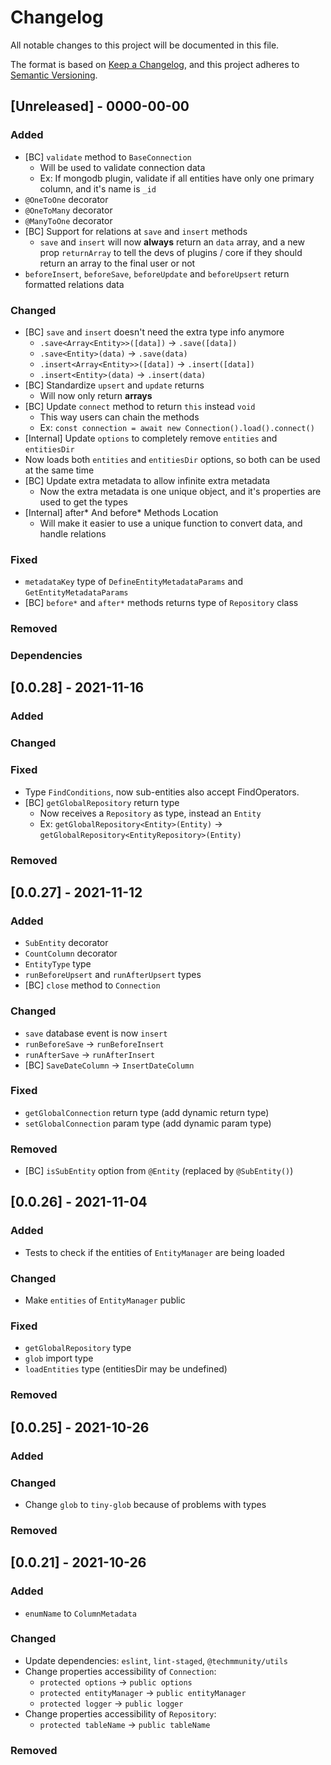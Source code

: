 # Changelog

All notable changes to this project will be documented in this file.

The format is based on [Keep a Changelog](https://keepachangelog.com/en/1.0.0/),
and this project adheres to [Semantic Versioning](https://semver.org/spec/v2.0.0.html).

## [Unreleased] - 0000-00-00

### Added

- [BC] `validate` method to `BaseConnection`
  - Will be used to validate connection data
  - Ex: If mongodb plugin, validate if all entities have only one primary column, and it's name is `_id`
- `@OneToOne` decorator
- `@OneToMany` decorator
- `@ManyToOne` decorator
- [BC] Support for relations at `save` and `insert` methods
  - `save` and `insert` will now **always** return an `data` array, and a new prop `returnArray` to tell the devs of plugins / core if they should return an array to the final user or not
- `beforeInsert`, `beforeSave`, `beforeUpdate` and `beforeUpsert` return formatted relations data

### Changed

- [BC] `save` and `insert` doesn't need the extra type info anymore
  - `.save<Array<Entity>>([data])` -> `.save([data])`
  - `.save<Entity>(data)` -> `.save(data)`
  - `.insert<Array<Entity>>([data])` -> `.insert([data])`
  - `.insert<Entity>(data)` -> `.insert(data)`
- [BC] Standardize `upsert` and `update` returns
  - Will now only return **arrays**
- [BC] Update `connect` method to return `this` instead `void`
  - This way users can chain the methods
  - Ex: `const connection = await new Connection().load().connect()`
- [Internal] Update `options` to completely remove `entities` and `entitiesDir`
- Now loads both `entities` and `entitiesDir` options, so both can be used at the same time
- [BC] Update extra metadata to allow infinite extra metadata
  - Now the extra metadata is one unique object, and it's properties are used to get the types
- [Internal] after* And before* Methods Location
  - Will make it easier to use a unique function to convert data, and handle relations

### Fixed

- `metadataKey` type of `DefineEntityMetadataParams` and `GetEntityMetadataParams`
- [BC] `before*` and `after*` methods returns type of `Repository` class

### Removed

### Dependencies

## [0.0.28] - 2021-11-16

### Added

### Changed

### Fixed

- Type `FindConditions`, now sub-entities also accept FindOperators.
- [BC] `getGlobalRepository` return type
  - Now receives a `Repository` as type, instead an `Entity`
  - Ex: `getGlobalRepository<Entity>(Entity)` -> `getGlobalRepository<EntityRepository>(Entity)`

### Removed

## [0.0.27] - 2021-11-12

### Added

- `SubEntity` decorator
- `CountColumn` decorator
- `EntityType` type
- `runBeforeUpsert` and `runAfterUpsert` types
- [BC] `close` method to `Connection`

### Changed

- `save` database event is now `insert`
- `runBeforeSave` -> `runBeforeInsert`
- `runAfterSave` -> `runAfterInsert`
- [BC] `SaveDateColumn` -> `InsertDateColumn`

### Fixed

- `getGlobalConnection` return type (add dynamic return type)
- `setGlobalConnection` param type (add dynamic param type)

### Removed

- [BC] `isSubEntity` option from `@Entity` (replaced by `@SubEntity()`)

## [0.0.26] - 2021-11-04

### Added

- Tests to check if the entities of `EntityManager` are being loaded

### Changed

- Make `entities` of `EntityManager` public

### Fixed

- `getGlobalRepository` type
- `glob` import type
- `loadEntities` type (entitiesDir may be undefined)

### Removed

## [0.0.25] - 2021-10-26

### Added

### Changed

- Change `glob` to `tiny-glob` because of problems with types

### Removed

## [0.0.21] - 2021-10-26

### Added

- `enumName` to `ColumnMetadata`

### Changed

- Update dependencies: `eslint`, `lint-staged`, `@techmmunity/utils`
- Change properties accessibility of `Connection`:
  - `protected options` -> `public options`
  - `protected entityManager` -> `public entityManager`
  - `protected logger` -> `public logger`
- Change properties accessibility of `Repository`:
  - `protected tableName` -> `public tableName`

### Removed
